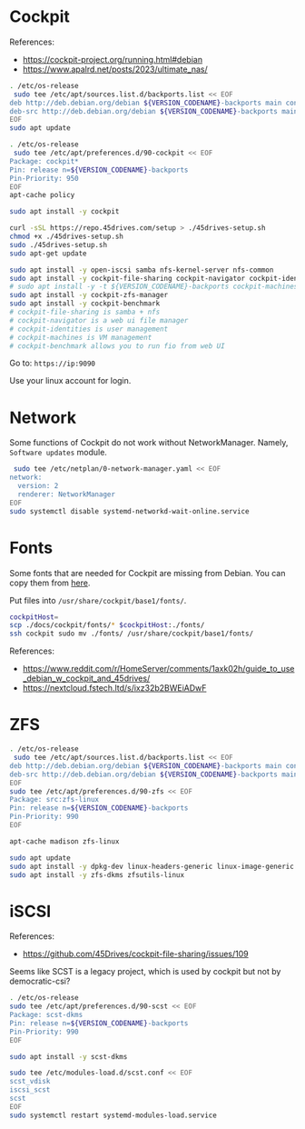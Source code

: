 
# Cockpit

References:
- https://cockpit-project.org/running.html#debian
- https://www.apalrd.net/posts/2023/ultimate_nas/

```bash
. /etc/os-release
 sudo tee /etc/apt/sources.list.d/backports.list << EOF
deb http://deb.debian.org/debian ${VERSION_CODENAME}-backports main contrib
deb-src http://deb.debian.org/debian ${VERSION_CODENAME}-backports main contrib
EOF
sudo apt update

. /etc/os-release
 sudo tee /etc/apt/preferences.d/90-cockpit << EOF
Package: cockpit*
Pin: release n=${VERSION_CODENAME}-backports
Pin-Priority: 950
EOF
apt-cache policy

sudo apt install -y cockpit

curl -sSL https://repo.45drives.com/setup > ./45drives-setup.sh
chmod +x ./45drives-setup.sh
sudo ./45drives-setup.sh
sudo apt-get update

sudo apt install -y open-iscsi samba nfs-kernel-server nfs-common
sudo apt install -y cockpit-file-sharing cockpit-navigator cockpit-identities
# sudo apt install -y -t ${VERSION_CODENAME}-backports cockpit-machines
sudo apt install -y cockpit-zfs-manager
sudo apt install -y cockpit-benchmark
# cockpit-file-sharing is samba + nfs
# cockpit-navigator is a web ui file manager
# cockpit-identities is user management
# cockpit-machines is VM management
# cockpit-benchmark allows you to run fio from web UI
```

Go to: `https://ip:9090`

Use your linux account for login.

# Network

Some functions of Cockpit do not work without NetworkManager.
Namely, `Software updates` module.

```bash
 sudo tee /etc/netplan/0-network-manager.yaml << EOF
network:
  version: 2
  renderer: NetworkManager
EOF
sudo systemctl disable systemd-networkd-wait-online.service
```

# Fonts

Some fonts that are needed for Cockpit are missing from Debian.
You can copy them from [here](./cockpit/fonts/).

Put files into `/usr/share/cockpit/base1/fonts/`.

```bash
cockpitHost=
scp ./docs/cockpit/fonts/* $cockpitHost:./fonts/
ssh cockpit sudo mv ./fonts/ /usr/share/cockpit/base1/fonts/
```

References:
- https://www.reddit.com/r/HomeServer/comments/1axk02h/guide_to_use_debian_w_cockpit_and_45drives/
- https://nextcloud.fstech.ltd/s/ixz32b2BWEiADwF

# ZFS

```bash
. /etc/os-release
 sudo tee /etc/apt/sources.list.d/backports.list << EOF
deb http://deb.debian.org/debian ${VERSION_CODENAME}-backports main contrib
deb-src http://deb.debian.org/debian ${VERSION_CODENAME}-backports main contrib
EOF
sudo tee /etc/apt/preferences.d/90-zfs << EOF
Package: src:zfs-linux
Pin: release n=${VERSION_CODENAME}-backports
Pin-Priority: 990
EOF

apt-cache madison zfs-linux

sudo apt update
sudo apt install -y dpkg-dev linux-headers-generic linux-image-generic
sudo apt install -y zfs-dkms zfsutils-linux
```

# iSCSI

References:
- https://github.com/45Drives/cockpit-file-sharing/issues/109

Seems like SCST is a legacy project, which is used by cockpit but not by democratic-csi?

```bash
. /etc/os-release
sudo tee /etc/apt/preferences.d/90-scst << EOF
Package: scst-dkms
Pin: release n=${VERSION_CODENAME}-backports
Pin-Priority: 990
EOF

sudo apt install -y scst-dkms

sudo tee /etc/modules-load.d/scst.conf << EOF
scst_vdisk
iscsi_scst
scst
EOF
sudo systemctl restart systemd-modules-load.service
```
